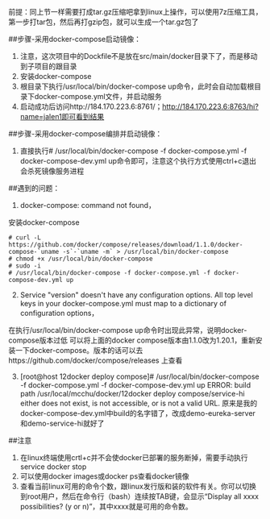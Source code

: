 前提：同上节一样需要打成tar.gz压缩吧拿到linux上操作，可以使用7z压缩工具，第一步打tar包，然后再打gzip包，就可以生成一个tar.gz包了



##步骤-采用docker-compose启动镜像：

1. 注意，这次项目中的Dockfile不是放在src/main/docker目录下了，而是移动到子项目的跟目录
2. 安装docker-compose
3. 根目录下执行/usr/local/bin/docker-compose up命令，此时会自动加载根目录下docker-compose.yml文件，并启动服务
4. 启动成功后访问http://184.170.223.6:8761/；http://184.170.223.6:8763/hi?name=jalen1即可看到结果




##步骤-采用docker-compose编排并启动镜像：
1. 直接执行# /usr/local/bin/docker-compose -f docker-compose.yml -f docker-compose-dev.yml up命令即可，注意这个执行方式使用ctrl+c退出会杀死镜像服务进程





##遇到的问题：
1. docker-compose: command not found，

安装docker-compose
```
# curl -L https://github.com/docker/compose/releases/download/1.1.0/docker-compose-`uname -s`-`uname -m` > /usr/local/bin/docker-compose
# chmod +x /usr/local/bin/docker-compose
# sudo -i
# /usr/local/bin/docker-compose -f docker-compose.yml -f docker-compose-dev.yml up
```




2. Service "version" doesn't have any configuration options. All top level keys in your docker-compose.yml must map to a dictionary of configuration options，

在执行/usr/local/bin/docker-compose up命令时出现此异常，说明docker-compose版本过低
可以将上面的docker compose版本由1.1.0改为1.20.1，重新安装一下docker-compose。版本的话可以去https://github.com/docker/compose/releases 上查看



3. [root@host 12docker deploy compose]# /usr/local/bin/docker-compose -f docker-compose.yml -f docker-compose-dev.yml up
ERROR: build path /usr/local/mcchu/docker/12docker deploy compose/service-hi either does not exist, is not accessible, or is not a valid URL.
原来是我的docker-compose-dev.yml中build的名字错了，改成demo-eureka-server和demo-service-hi就好了



##注意

1. 在linux终端使用crtl+c并不会使docker已部署的服务断掉，需要手动执行service docker stop
2. 可以使用docker images或docker ps查看docker镜像
3. 查看当前linux可用的命令个数，跟linux发行版和装的软件有关。你可以切换到root用户，然后在命令行（bash）连续按TAB键，会显示“Display all xxxx possibilities? (y or n)”，其中xxxx就是可用的命令数。
